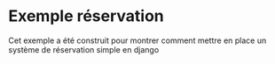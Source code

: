 # Exemple réservation

Cet exemple a été construit pour montrer comment mettre en place un système de réservation simple en django